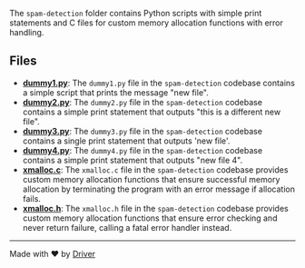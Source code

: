 <!--------------------------------------------------------------------------------->
<!-- IMPORTANT: This file is auto-generated by Driver (https://driver.ai). -------->
<!-- Manual edits may be overwritten on future commits. --------------------------->
<!--------------------------------------------------------------------------------->

The `spam-detection` folder contains Python scripts with simple print statements and C files for custom memory allocation functions with error handling.


## Files
- **[dummy1.py](dummy1.py.md)**: The `dummy1.py` file in the `spam-detection` codebase contains a simple script that prints the message "new file".
- **[dummy2.py](dummy2.py.md)**: The `dummy2.py` file in the `spam-detection` codebase contains a simple print statement that outputs "this is a different new file".
- **[dummy3.py](dummy3.py.md)**: The `dummy3.py` file in the `spam-detection` codebase contains a single print statement that outputs 'new file'.
- **[dummy4.py](dummy4.py.md)**: The `dummy4.py` file in the `spam-detection` codebase contains a simple print statement that outputs "new file 4".
- **[xmalloc.c](xmalloc.c.md)**: The `xmalloc.c` file in the `spam-detection` codebase provides custom memory allocation functions that ensure successful memory allocation by terminating the program with an error message if allocation fails.
- **[xmalloc.h](xmalloc.h.md)**: The `xmalloc.h` file in the `spam-detection` codebase provides custom memory allocation functions that ensure error checking and never return failure, calling a fatal error handler instead.

---
Made with ❤️ by [Driver](https://www.driver.ai/)